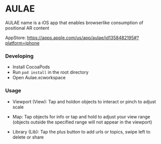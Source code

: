 # AULAE

AULAE name is a iOS app that enables browserlike consumption of positional AR content

AppStore: https://apps.apple.com/us/app/aulae/id1358482195#?platform=iphone


### Developing
* Install CocoaPods
* Run ```pod install``` in the root directory
* Open Aulae.xcworkspace


### Usage

- Viewport (View):
Tap and holdon objects to interact or pinch to adjust scale

- Map:
Tap objects for info or tap and hold to adjust your view range (objects outside the specified range will not appear in the viewport)

- Library (Lib):
Tap the plus button to add urls or topics, swipe left to delete or share
